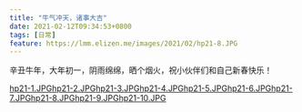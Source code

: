 ```yaml
---
title: "牛气冲天，诸事大吉"
date: 2021-02-12T09:34:53+0800
tags: [日常]
feature: https://lmm.elizen.me/images/2021/02/hp21-8.JPG
---
```


辛丑牛年，大年初一，阴雨绵绵，晒个烟火，祝小伙伴们和自己新春快乐！

<!--more-->

<photos>[hp21-1.JPG](https://lmm.elizen.me/images/2021/02/hp21-1.JPG)[hp21-2.JPG](https://lmm.elizen.me/images/2021/02/hp21-2.JPG)[hp21-3.JPG](https://lmm.elizen.me/images/2021/02/hp21-3.JPG)[hp21-4.JPG](https://lmm.elizen.me/images/2021/02/hp21-4.JPG)[hp21-5.JPG](https://lmm.elizen.me/images/2021/02/hp21-5.JPG)[hp21-6.JPG](https://lmm.elizen.me/images/2021/02/hp21-6.JPG)[hp21-7.JPG](https://lmm.elizen.me/images/2021/02/hp21-7.JPG)[hp21-8.JPG](https://lmm.elizen.me/images/2021/02/hp21-8.JPG)[hp21-9.JPG](https://lmm.elizen.me/images/2021/02/hp21-9.JPG)[hp21-10.JPG](https://lmm.elizen.me/images/2021/02/hp21-10.JPG)</photos>